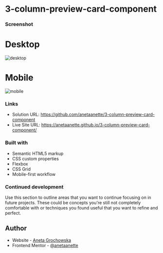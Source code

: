 # 3-column-preview-card-component

### Screenshot

# Desktop

![desktop](images/screenshot-desktop)

# Mobile

![mobile](images/screenshot-mobile)

### Links

- Solution URL: https://github.com/anetaanette/3-column-preview-card-component
- Live Site URL: https://anetaanette.github.io/3-column-preview-card-component/

### Built with

- Semantic HTML5 markup
- CSS custom properties
- Flexbox
- CSS Grid
- Mobile-first workflow

### Continued development

Use this section to outline areas that you want to continue focusing on in future projects. These could be concepts you're still not completely comfortable with or techniques you found useful that you want to refine and perfect.

## Author

- Website - [Aneta Grochowska](https://github.com/anetaanette/)
- Frontend Mentor - [@anetaanette](https://www.frontendmentor.io/profile/anetaanette)
